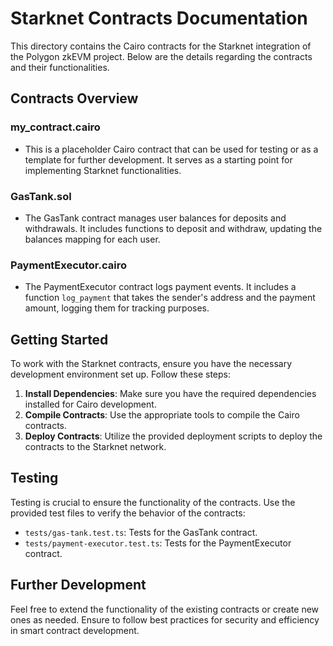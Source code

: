 # Starknet Contracts Documentation

This directory contains the Cairo contracts for the Starknet integration of the Polygon zkEVM project. Below are the details regarding the contracts and their functionalities.

## Contracts Overview

### my_contract.cairo
- This is a placeholder Cairo contract that can be used for testing or as a template for further development. It serves as a starting point for implementing Starknet functionalities.

### GasTank.sol
- The GasTank contract manages user balances for deposits and withdrawals. It includes functions to deposit and withdraw, updating the balances mapping for each user.

### PaymentExecutor.cairo
- The PaymentExecutor contract logs payment events. It includes a function `log_payment` that takes the sender's address and the payment amount, logging them for tracking purposes.

## Getting Started

To work with the Starknet contracts, ensure you have the necessary development environment set up. Follow these steps:

1. **Install Dependencies**: Make sure you have the required dependencies installed for Cairo development.
2. **Compile Contracts**: Use the appropriate tools to compile the Cairo contracts.
3. **Deploy Contracts**: Utilize the provided deployment scripts to deploy the contracts to the Starknet network.

## Testing

Testing is crucial to ensure the functionality of the contracts. Use the provided test files to verify the behavior of the contracts:

- `tests/gas-tank.test.ts`: Tests for the GasTank contract.
- `tests/payment-executor.test.ts`: Tests for the PaymentExecutor contract.

## Further Development

Feel free to extend the functionality of the existing contracts or create new ones as needed. Ensure to follow best practices for security and efficiency in smart contract development.